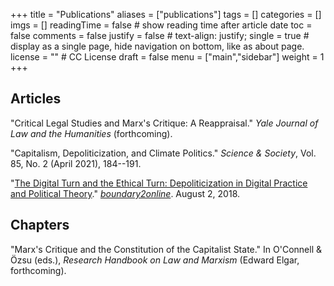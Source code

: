 +++
title = "Publications"
aliases = ["publications"]
tags = []
categories = []
imgs = []
readingTime = false  # show reading time after article date
toc = false
comments = false
justify = false  # text-align: justify;
single = true  # display as a single page, hide navigation on bottom, like as about page.
license = ""  # CC License
draft = false
menu = ["main","sidebar"]
weight = 1
+++


## Articles

"Critical Legal Studies and Marx's Critique: A Reappraisal." _Yale Journal of Law and the Humanities_ (forthcoming).

"Capitalism, Depoliticization, and Climate Politics." _Science & Society_, Vol. 85, No. 2 (April 2021), 184--191.

"[The Digital Turn and the Ethical Turn: Depoliticization in Digital Practice and Political Theory](https://www.boundary2.org/2018/08/hunter/)." [_boundary2online_](https://www.boundary2.org/2018/08/hunter/). August 2, 2018.

## Chapters

"Marx's Critique and the Constitution of the Capitalist State." In O'Connell & Özsu (eds.), _Research Handbook on Law and Marxism_ (Edward Elgar, forthcoming).
